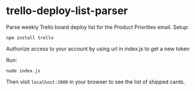 # trello-deploy-list-parser

Parse weekly Trello board deploy list for the Product Priorities email.
Setup:
```
npm install trello
```
Authorize access to your account by using url in index.js to get a new token

Run:

```
node index.js
```

Then visit `localhost:3000` in your browser to see the list of shipped cards.
